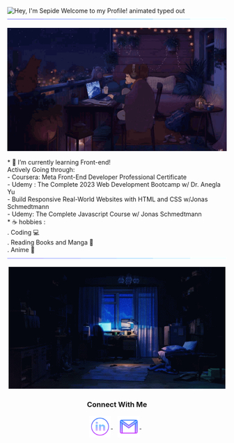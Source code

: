 <img src="https://readme-typing-svg.demolab.com?font=Operator+Mono&size=37&duration=2800&pause=2000&color=FAFAFA&center=true&vCenter=true&width=940&height=50&lines=Hey%2C+I'm+Sepide+Welcome+to+my+Profile!" align="middle" alt="Hey, I'm Sepide Welcome to my Profile! animated typed out">
<img src="assests/borderseperator.gif">
<p align="center"> 
  <img src="assests/lofi.gif" alt="Lofi Nightlight scene" /> 
</p>
* 🌳 I’m currently learning Front-end! <br> 
Actively Going through:<br>
  - Coursera: Meta Front-End Developer Professional Certificate<br>
  - Udemy : The Complete 2023 Web Development Bootcamp w/ Dr. Anegla Yu<br>
  - Build Responsive Real-World Websites with HTML and CSS w/Jonas Schmedtmann <br>
  - Udemy: The Complete Javascript Course w/ Jonas Schmedtmann  <br>
* ☕ hobbies : <br>
      . Coding 💻 <br>
      . Reading Books and Manga 📖 <br>
      . Anime 🌠 <br>

<img src="assests/borderseperator.gif">


<p align="center"> 
  <img src="assests/room-lo-fi.gif" alt="Lofi Nightlight scene" /> 
</p>
  <h3 align="center">Connect With Me</h3>
<p align="center">
  <a href="https://www.linkedin.com/in/sepide-rezayi-ba0a4b167/" target="_blank">
    <img align="center" alt="linkedin logo" height="50" width="50" src="assests/linkedinlogo.png"/>
  </a> &nbsp;&nbsp;

  <a href="mailto:sepide.rezayi9696@gmail.com" target="_blank">
    <img align="center" alt="gmail logo" height="50" width="50" src="assests/gmailogo.png" />
  </a> &nbsp;&nbsp;
